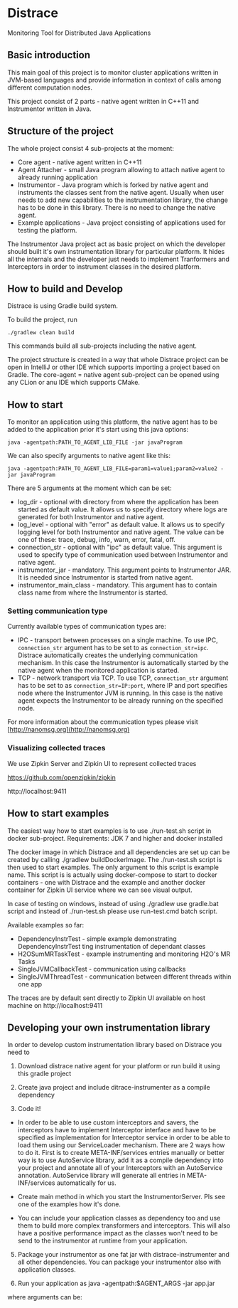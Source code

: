 # Distrace
Monitoring Tool for Distributed Java Applications

## Basic introduction
This main goal of this project is to monitor cluster applications written in JVM-based languages and provide information
in context of calls among different computation nodes.

This project consist of 2 parts - native agent written in C++11 and Instrumentor written in Java.

## Structure of the project
The whole project consist 4 sub-projects at the moment:

* Core agent - native agent written in C++11
* Agent Attacher - small Java program allowing to attach native agent to already running application
* Instrumentor - Java program which is forked by native agent and instruments the classes sent from the native agent. 
Usually when user needs to add new capabilities to the instrumentation library, the change has to be done in this library. There 
is no need to change the native agent.
* Example applications - Java project consisting of applications used for testing the platform.

The Instrumentor Java project act as basic project on which the developer should built it's own instrumentation
library for particular platform. It hides all the internals and the developer just needs to implement Tranformers
and Interceptors in order to instrument classes in the desired platform.

## How to build and Develop
Distrace is using Gradle build system. 

To build the project, run
```
./gradlew clean build
```
This commands build all sub-projects including the native agent.

The project structure is created in a way that whole Distrace project can be open in IntelliJ or other IDE which supports
importing a project based on Gradle. The core-agent = native agent sub-project can be opened using any CLion or anu IDE which
supports CMake.

## How to start
To monitor an application using this platform, the native agent has to be added to the application prior it's start
using this java options: 

```
java -agentpath:PATH_TO_AGENT_LIB_FILE -jar javaProgram
```

We can also specify arguments to native agent like this:
```
java -agentpath:PATH_TO_AGENT_LIB_FILE=param1=value1;param2=value2 -jar javaProgram
```

There are 5 arguments at the moment which can be set:

* log_dir - optional with directory from where the application has been started as default value. It allows us to specify directory
 where logs are generated for both Instrumentor and native agent.
* log_level - optional with "error" as default value.  It allows us to specify logging level for both Instrumentor and native agent. The value can be one
of these: trace, debug, info, warn, error, fatal, off.
* connection_str - optional with "ipc" as default value. This argument is used to specify type of communication used between Instrumentor and native agent.
* instrumentor_jar - mandatory. This argument points to Instrumentor JAR. It is needed since Instrumentor is started from
native agent.
* instrumentor_main_class - mandatory. This argument has to contain class name from where the Instrumentor is started.

### Setting communication type
Currently available types of communication types are:

* IPC - transport between processes on a single machine. To use IPC, `connection_str` argument has to be set to as
`connection_str=ipc`. 
Distrace automatically creates the underlying communication mechanism. In this case the Instrumentor is automatically
started by the native agent when the monitored application is started.
* TCP - network transport via TCP. 
To use TCP, `connection_str` argument has to be set to as `connection_str=IP:port`, where IP and port
specifies node where the Instrumentor JVM is running. In this case is the native agent expects the Instrumentor to be
already running on the specified node.

For more information about the communication types please visit [http://nanomsg.org](http://nanomsg.org)

### Visualizing collected traces
We use Zipkin Server and Zipkin UI to represent collected traces 

https://github.com/openzipkin/zipkin

http://localhost:9411

## How to start examples
The easiest way how to start examples is to use ./run-test.sh script in docker sub-project.
Requirements: JDK 7 and higher and docker installed

The docker image in which Distrace and all dependencies are set up can be created by calling
./gradlew buildDockerImage. The ./run-test.sh script is then used to start examples. The
only argument to this script is example name.  This script is is actually using docker-compose to start 
to docker containers - one with Distrace and the example and another docker container for Zipkin UI service
where we can see visual output.

In case of testing on windows, instead of using ./gradlew use gradle.bat script and instead of ./run-test.sh
please use run-test.cmd batch script.

Available examples so far:

* DependencyInstrTest - simple example demonstrating DependencyInstrTest ting instrumentation of dependant classes
* H2OSumMRTaskTest  - example instrumenting and monitoring H2O's MR Tasks
* SingleJVMCallbackTest - communication using callbacks
* SingleJVMThreadTest - communication between different threads within one app 

The traces are by default sent directly to Zipkin UI available on host machine on http://localhost:9411

## Developing your own instrumentation library

In order to develop custom instrumentation library based on Distrace you need to

1) Download distrace native agent for your platform or run build it using this gradle project

2) Create java project and include ditrace-instrumenter as a compile dependency

3) Code it!
-  In order to be able to use custom interceptors and savers, the interceptors have to implement Interceptor interface and
   have to be specified as implementation for Interceptor service in order to be able to load them using our
   ServiceLoader mechanism.
     There are 2 ways how to do it. First is to create META-INF/services entries manually or better way
   is to use AutoService library, add it as a compile dependency into your project and annotate all of your
   Interceptors with an AutoService annotation. AutoService library will generate all entries in META-INF/services automatically
   for us.
   
-  Create main method in which you start the InstrumentorServer. Pls see one of the examples how it's done.
      
-  You can include your application classes as dependency too and use them to build more complex transformers 
   and interceptors. This will also have a positive performance impact as the classes won't need to be send to the instrumentor at runtime from your application. 

5) Package your instrumentor as one fat jar with distrace-instrumenter and all other dependencies.
    You can package your instrumentor also with application classes. 

6) Run your application as
java -agentpath:$AGENT_ARGS -jar app.jar

where arguments can be:


